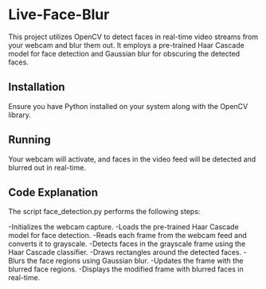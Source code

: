 # Live-Face-Blur

This project utilizes OpenCV to detect faces in real-time video streams from your webcam and blur them out. It employs a pre-trained Haar Cascade model for face detection and Gaussian blur for obscuring the detected faces.

## Installation
Ensure you have Python installed on your system along with the OpenCV library.

## Running
Your webcam will activate, and faces in the video feed will be detected and blurred out in real-time.

## Code Explanation
The script face_detection.py performs the following steps:

-Initializes the webcam capture.
-Loads the pre-trained Haar Cascade model for face detection.
-Reads each frame from the webcam feed and converts it to grayscale.
-Detects faces in the grayscale frame using the Haar Cascade classifier.
-Draws rectangles around the detected faces.
-Blurs the face regions using Gaussian blur.
-Updates the frame with the blurred face regions.
-Displays the modified frame with blurred faces in real-time.
